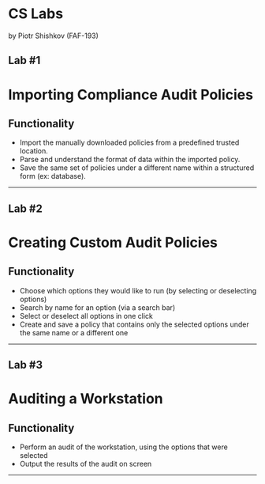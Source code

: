 CS Labs
=====
by Piotr Shishkov (FAF-193)

Lab #1
---------
# Importing Compliance Audit Policies #
## Functionality ##
* Import the manually downloaded policies from a predefined trusted location.
* Parse and understand the format of data within the imported policy.
* Save the same set of policies under a different name within a structured form (ex: database).
__________
Lab #2
----------
# Creating Custom Audit Policies #
## Functionality ##
* Choose which options they would like to run (by selecting or deselecting options)
* Search by name for an option (via a search bar)
* Select or deselect all options in one click
* Create and save a policy that contains only the selected options under the same name or a different one
__________
Lab #3
----------
# Auditing a Workstation #
## Functionality ##
* Perform an audit of the workstation, using the options that were selected
* Output the results of the audit on screen
__________
